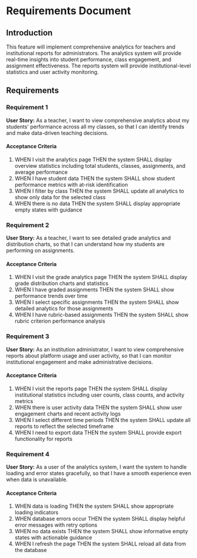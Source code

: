 # Requirements Document

## Introduction

This feature will implement comprehensive analytics for teachers and institutional reports for administrators. The analytics system will provide real-time insights into student performance, class engagement, and assignment effectiveness. The reports system will provide institutional-level statistics and user activity monitoring.

## Requirements

### Requirement 1

**User Story:** As a teacher, I want to view comprehensive analytics about my students' performance across all my classes, so that I can identify trends and make data-driven teaching decisions.

#### Acceptance Criteria

1. WHEN I visit the analytics page THEN the system SHALL display overview statistics including total students, classes, assignments, and average performance
2. WHEN I have student data THEN the system SHALL show student performance metrics with at-risk identification
3. WHEN I filter by class THEN the system SHALL update all analytics to show only data for the selected class
4. WHEN there is no data THEN the system SHALL display appropriate empty states with guidance

### Requirement 2

**User Story:** As a teacher, I want to see detailed grade analytics and distribution charts, so that I can understand how my students are performing on assignments.

#### Acceptance Criteria

1. WHEN I visit the grade analytics page THEN the system SHALL display grade distribution charts and statistics
2. WHEN I have graded assignments THEN the system SHALL show performance trends over time
3. WHEN I select specific assignments THEN the system SHALL show detailed analytics for those assignments
4. WHEN I have rubric-based assignments THEN the system SHALL show rubric criterion performance analysis

### Requirement 3

**User Story:** As an institution administrator, I want to view comprehensive reports about platform usage and user activity, so that I can monitor institutional engagement and make administrative decisions.

#### Acceptance Criteria

1. WHEN I visit the reports page THEN the system SHALL display institutional statistics including user counts, class counts, and activity metrics
2. WHEN there is user activity data THEN the system SHALL show user engagement charts and recent activity logs
3. WHEN I select different time periods THEN the system SHALL update all reports to reflect the selected timeframe
4. WHEN I need to export data THEN the system SHALL provide export functionality for reports

### Requirement 4

**User Story:** As a user of the analytics system, I want the system to handle loading and error states gracefully, so that I have a smooth experience even when data is unavailable.

#### Acceptance Criteria

1. WHEN data is loading THEN the system SHALL show appropriate loading indicators
2. WHEN database errors occur THEN the system SHALL display helpful error messages with retry options
3. WHEN no data exists THEN the system SHALL show informative empty states with actionable guidance
4. WHEN I refresh the page THEN the system SHALL reload all data from the database